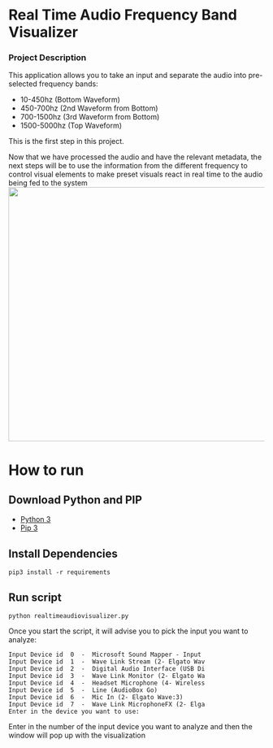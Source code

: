 # Real Time Audio Frequency Band Visualizer
### Project Description
This application allows you to take an input and separate the audio into pre-selected frequency bands:
- 10-450hz (Bottom Waveform)
- 450-700hz (2nd Waveform from Bottom)
- 700-1500hz (3rd Waveform from Bottom)
- 1500-5000hz (Top Waveform)


This is the first step in this project.

Now that we have processed the audio and have the relevant metadata, the next steps will be to use the information from the different frequency to control visual elements to make preset visuals react in real time to the audio being fed to the system
<img src="https://media.giphy.com/media/Ne4ZFyWwZqDR2KBqQr/giphy.gif" width="800" height="500" />

# How to run
## Download Python and PIP
- [Python 3](https://www.python.org/downloads/)
- [Pip 3](https://pip.pypa.io/en/stable/installing/)
## Install Dependencies
```
pip3 install -r requirements
``` 
## Run script
```
python realtimeaudiovisualizer.py
```
Once you start the script, it will advise you to pick the input you want to analyze:
```
Input Device id  0  -  Microsoft Sound Mapper - Input
Input Device id  1  -  Wave Link Stream (2- Elgato Wav
Input Device id  2  -  Digital Audio Interface (USB Di
Input Device id  3  -  Wave Link Monitor (2- Elgato Wa
Input Device id  4  -  Headset Microphone (4- Wireless
Input Device id  5  -  Line (AudioBox Go)
Input Device id  6  -  Mic In (2- Elgato Wave:3)
Input Device id  7  -  Wave Link MicrophoneFX (2- Elga
Enter in the device you want to use:
```
Enter in the number of the input device you want to analyze and then the window will pop up with the visualization